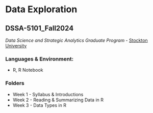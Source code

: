 # Data Exploration
## DSSA-5101_Fall2024
_Data Science and Strategic Analytics Graduate Program_ - [Stockton University](https://www.stockton.edu/)

### Languages & Environment:
- R, R Notebook

### Folders
- Week 1 - Syllabus & Introductions 
- Week 2 - Reading & Summarizing Data in R
- Week 3 - Data Types in R 
